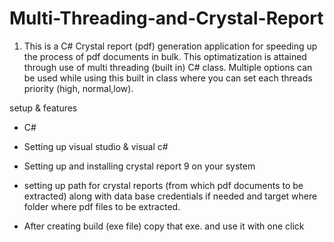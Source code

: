 # Multi-Threading-and-Crystal-Report


1) This is a C# Crystal report (pdf) generation  application for speeding up the process of pdf documents in bulk.
   This optimatization is attained through use of multi threading (built in) C# class. Multiple options can be used while 
   using this built in class where you can set each threads priority (high, normal,low).

setup & features

* C# 

* Setting up visual studio & visual c#

* Setting up and installing crystal report 9 on your system

* setting up path for crystal reports 
 (from which pdf documents to be extracted) along with data base credentials if needed 
  and target where folder where pdf files to be extracted.

* After creating build (exe file) copy that exe. and use it with one click 
